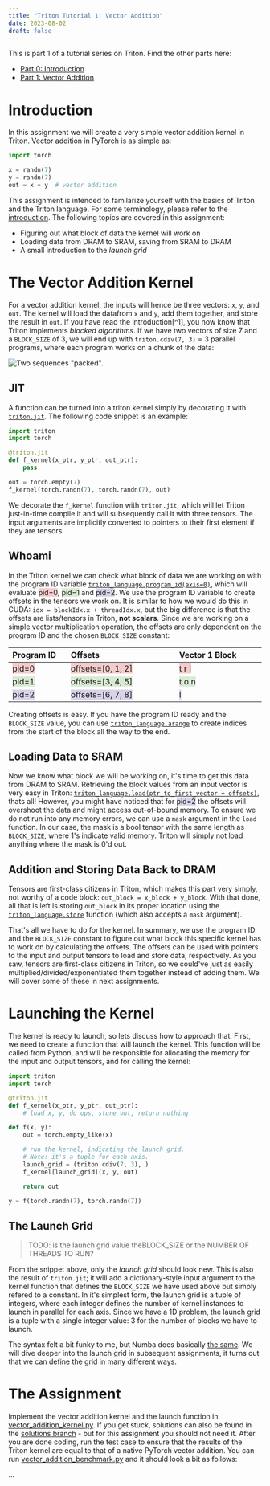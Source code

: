 ```yaml
---
title: "Triton Tutorial 1: Vector Addition"
date: 2023-08-02
draft: false
---
```


This is part 1 of a tutorial series on Triton. Find the other parts here:

- [Part 0: Introduction](https://lweitkamp.github.io/posts/triton_tutorial_0_introduction/)
- [Part 1: Vector Addition](https://lweitkamp.github.io/posts/triton_tutorial_1_vector_addition/)

# Introduction

In this assignment we will create a very simple vector addition kernel in Triton.
Vector addition in PyTorch is as simple as:
```python
import torch

x = randn(7)
y = randn(7)
out = x + y  # vector addition
```
This assignment is intended to familarize yourself with the basics of Triton and the Triton language.
For some terminology, please refer to the [introduction](https://lweitkamp.github.io/posts/triton_tutorial_0_introduction/).
The following topics are covered in this assignment:
- Figuring out what block of data the kernel will work on
- Loading data from DRAM to SRAM, saving from SRAM to DRAM
- A small introduction to the *launch grid*

# The Vector Addition Kernel
For a vector addition kernel, the inputs will hence be three vectors: `x`, `y`, and `out`.
The kernel  will load the datafrom `x` and `y`, add them together, and store the result in `out`.
If you have read the introduction[^1], you now know that Triton implements *blocked algorithms*. If we have two vectors of size 7 and a `BLOCK_SIZE` of 3, we will end up with `triton.cdiv(7, 3)` = 3 parallel programs, where each program works on a chunk of the data:

![Two sequences "packed".](/img/triton/triton_lang_blocked.svg)

## JIT
A function can be turned into a triton kernel simply by decorating it with [`triton.jit`](https://triton-lang.org/main/python-api/generated/triton.jit.html#triton.jit). The following code snippet is an example:

```python
import triton
import torch

@triton.jit
def f_kernel(x_ptr, y_ptr, out_ptr):
    pass

out = torch.empty(7)
f_kernel(torch.randn(7), torch.randn(7), out)
```
We decorate the `f_kernel` function with `triton.jit`, which will let Triton just-in-time compile it and will subsequently call it with three tensors. The input arguments are implicitly converted to pointers to their first element if they are tensors.

## Whoami
In the Triton kernel we can check what block of data we are working on with the program ID variable [`triton_language.program_id(axis=0)`](https://triton-lang.org/main/python-api/generated/triton.language.program_id.html#triton.language.program_id), which will evaluate <span style="background-color:#f4ccccff">pid=0</span>, <span style="background-color:#d9ead3ff">pid=1</span> and <span style="background-color:#d9d2e9ff">pid=2</span>.
We use the program ID variable to create offsets in the tensors we work on. It is similar to how we would do this in CUDA: `idx = blockIdx.x + threadIdx.x`, but the big difference is that the offsets are lists/tensors in Triton, **not scalars**.
Since we are working on a simple vector multiplication operation, the offsets are only dependent on the program ID and the chosen `BLOCK_SIZE` constant:

| <div style="width:100px">Program ID</div> | <div style="width:200px">Offsets</div> | <div style="width:200px">Vector 1 Block</div> | <div style="width:200px">Vector 2 Block</div> |
| :-- | :------ | :------------ | :------------ |
| <span style="background-color:#f4ccccff">pid=0</span> | <span style="background-color:#f4ccccff">offsets=[0, 1, 2]</span> | <span style="background-color:#f4ccccff">t r i</span> | <span style="background-color:#f4ccccff">a n g</span>  |
| <span style="background-color:#d9ead3ff">pid=1</span> | <span style="background-color:#d9ead3ff">offsets=[3, 4, 5]</span> | <span style="background-color:#d9ead3ff">t o n</span> | <span style="background-color:#d9ead3ff">u a g</span>  |
| <span style="background-color:#d9d2e9ff">pid=2</span> | <span style="background-color:#d9d2e9ff">offsets=[6, 7, 8]</span> | <span style="background-color:#d9d2e9ff">l</span> | <span style="background-color:#d9d2e9ff">e</span>  |

Creating offsets is easy. If you have the program ID ready and the `BLOCK_SIZE` value, you can use [`triton_language.arange`](https://triton-lang.org/main/python-api/generated/triton.language.arange.html) to create indices from the start of the block all the way to the end.

## Loading Data to SRAM
Now we know what block we will be working on, it's time to get this data from DRAM to SRAM.
Retrieving the block values from an input vector is very easy in Triton: [`triton_language.load(ptr_to_first_vector + offsets)`](https://triton-lang.org/main/python-api/generated/triton.language.load.html), thats all!
However, you might have noticed that for <span style="background-color:#d9d2e9ff">pid=2</span> the offsets will overshoot the data and might access out-of-bound memory.
To ensure we do not run into any memory errors, we can use a `mask` argument in the `load` function. In our case, the mask is a bool tensor with the same length as `BLOCK_SIZE`, where 1's indicate valid memory. Triton will simply not load anything where the mask is 0'd out.

## Addition and Storing Data Back to DRAM
Tensors are first-class citizens in Triton, which makes this part very simply, not worthy of a code block: `out_block = x_block + y_block`.
With that done, all that is left is storing `out_block` in its proper location using the [`triton_language.store`](https://triton-lang.org/main/python-api/generated/triton.language.store.html) function (which also accepts a `mask` argument).

That's all we have to do for the kernel. In summary, we use the program ID and the `BLOCK_SIZE` constant to figure out what block this specific kernel has to work on by calculating the offsets. The offsets can be used with pointers to the input and output tensors to load and store data, respectively. As you saw, tensors are first-class citizens in Triton, so we could've just as easily multiplied/divided/exponentiated them together instead of adding them. We will cover some of these in next assignments.


# Launching the Kernel
The kernel is ready to launch, so lets discuss how to approach that. First, we need to create a function that will launch the kernel. This function will be called from Python, and will be responsible for allocating the memory for the input and output tensors, and for calling the kernel:

```python
import triton
import torch

@triton.jit
def f_kernel(x_ptr, y_ptr, out_ptr):
	# load x, y, do ops, store out, return nothing

def f(x, y):
	out = torch.empty_like(x)

	# run the kernel, indicating the launch grid.
	# Note: it's a tuple for each axis.
	launch_grid = (triton.cdiv(7, 3), )
	f_kernel[launch_grid](x, y, out)

	return out

y = f(torch.randn(7), torch.randn(7))
```

## The Launch Grid


> TODO: is the launch grid value theBLOCK_SIZE or the NUMBER OF THREADS TO RUN?

From the snippet above, only the *launch grid* should look new.
This is also the result of `triton.jit`; it will add a dictionary-style input argument to the kernel function that defines the `BLOCK_SIZE` we have used above but simply refered to a constant.
In it's simplest form, the launch grid is a tuple of integers, where each integer defines the number of kernel instances to launch in parallel for each axis.
Since we have a 1D problem, the launch grid is a tuple with a single integer value: 3 for the number of blocks we have to launch.


The syntax felt a bit funky to me, but Numba does basically [the same](https://numba.pydata.org/numba-doc/dev/cuda/kernels.html). We will dive deeper into the launch grid in subsequent assignments, it turns out that we can define the grid in many different ways.

# The Assignment
Implement the vector addition kernel and the launch function in [vector_addition_kernel.py](https://github.com/lweitkamp/triton_tutorial/blob/main/vector_addition/vector_addition_kernel.py). If you get stuck, solutions can also be found in the [solutions branch](https://github.com/lweitkamp/triton_tutorial/tree/solutions) - but for this assignment you should not need it. After you are done coding, run the test case to ensure that the results of the Triton kernel are equal to that of a native PyTorch vector addition. You can run [vector_addition_benchmark.py](https://github.com/lweitkamp/triton_tutorial/blob/main/vector_addition/vector_addition_benchmark.py) and it should look a bit as follows:

...

